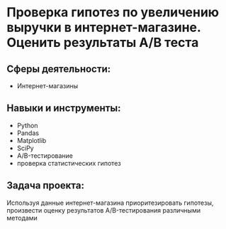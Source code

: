 # Проверка гипотез по увеличению выручки в интернет-магазине. Oценить результаты A/B теста
## Сферы деятельности:
- Интернет-магазины
## Навыки и инструменты:
- Python
- Pandas
- Matplotlib
- SciPy
- A/B-тестирование
- проверка статистических гипотез
## Задача проекта:
Используя данные интернет-магазина приоритезировать гипотезы, произвести оценку результатов A/B-тестирования различными методами
